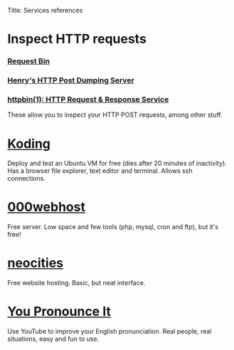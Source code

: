 Title: Services references


# Inspect HTTP requests

### [Request Bin](http://requestb.in/)

### [Henry's HTTP Post Dumping Server](https://www.posttestserver.com/)

### [httpbin(1): HTTP Request & Response Service](https://httpbin.org/)

These allow you to inspect your HTTP POST requests, among other stuff.

# [Koding](https://koding.com/)
Deploy and test an Ubuntu VM for free (dies after 20 minutes of inactivity).
Has a browser file explorer, text editor and terminal. Allows ssh connections.

# [000webhost](http://www.000webhost.com/)
Free server. Low space and few tools (php, mysql, cron and ftp), but it's free!

# [neocities](https://neocities.org/)
Free website hosting. Basic, but neat interface.

# [You Pronounce It](http://youpronounce.it/)
Use YouTube to improve your English pronunciation. Real people, real situations, easy and fun to use.

